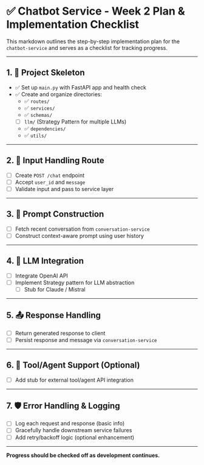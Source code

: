 # ✅ Chatbot Service - Week 2 Plan & Implementation Checklist

This markdown outlines the step-by-step implementation plan for the `chatbot-service` and serves as a checklist for tracking progress.

---

## 1. 🧱 Project Skeleton
- ✅ Set up `main.py` with FastAPI app and health check
- ✅ Create and organize directories:
  - ✅ `routes/`
  - ✅ `services/`
  - ✅ `schemas/`
  - [ ] `llm/` (Strategy Pattern for multiple LLMs)
  - ✅ `dependencies/`
  - ✅ `utils/`

---

## 2. 💬 Input Handling Route
- [ ] Create `POST /chat` endpoint
- [ ] Accept `user_id` and `message`
- [ ] Validate input and pass to service layer

---

## 3. 🧠 Prompt Construction
- [ ] Fetch recent conversation from `conversation-service`
- [ ] Construct context-aware prompt using user history

---

## 4. 🤖 LLM Integration
- [ ] Integrate OpenAI API
- [ ] Implement Strategy pattern for LLM abstraction
  - [ ] Stub for Claude / Mistral

---

## 5. 📤 Response Handling
- [ ] Return generated response to client
- [ ] Persist response and message via `conversation-service`

---

## 6. 🧩 Tool/Agent Support (Optional)
- [ ] Add stub for external tool/agent API integration

---

## 7. 🛡️ Error Handling & Logging
- [ ] Log each request and response (basic info)
- [ ] Gracefully handle downstream service failures
- [ ] Add retry/backoff logic (optional enhancement)

---

**Progress should be checked off as development continues.**